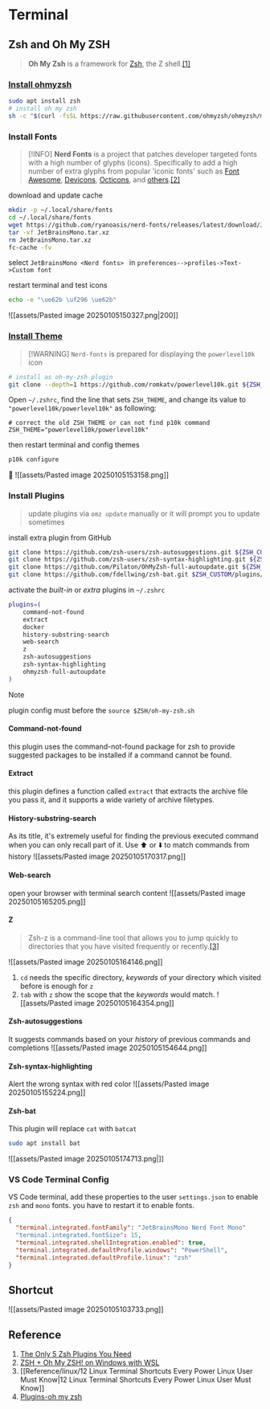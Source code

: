# Terminal

## Zsh and Oh My ZSH

> __Oh My Zsh__ is a framework for [Zsh](https://www.zsh.org), the Z shell.[\[1\]](https://github.com/ohmyzsh/ohmyzsh/wiki/Installing-ZSH)

### [Install ohmyzsh](https://github.com/ohmyzsh/ohmyzsh?tab=readme-ov-file#basic-installation)

```bash
sudo apt install zsh
# install oh my zsh
sh -c "$(curl -fsSL https://raw.githubusercontent.com/ohmyzsh/ohmyzsh/master/tools/install.sh)"
```

### Install Fonts

> [!INFO]
> __Nerd Fonts__ is a project that patches developer targeted fonts with a high number of glyphs (icons). Specifically to add a high number of extra glyphs from popular 'iconic fonts' such as [Font Awesome](https://github.com/FortAwesome/Font-Awesome), [Devicons](https://github.com/devicons/devicon), [Octicons](https://github.com/primer/octicons), and [others](https://github.com/ryanoasis/nerd-fonts#glyph-sets).[\[2\]](https://github.com/ryanoasis/nerd-fonts)

download and update cache

```bash
mkdir -p ~/.local/share/fonts
cd ~/.local/share/fonts
wget https://github.com/ryanoasis/nerd-fonts/releases/latest/download/JetBrainsMono.tar.xz
tar -xf JetBrainsMono.tar.xz
rm JetBrainsMono.tar.xz
fc-cache -fv
```

select `JetBrainsMono <Nerd fonts> ` in `preferences-->profiles->Text->Custom font`

restart terminal and test icons

```bash
echo -e "\ue62b \uf296 \ue62b"
```

![[assets/Pasted image 20250105150327.png|200]]

### [Install Theme](https://github.com/romkatv/powerlevel10k?tab=readme-ov-file#oh-my-zsh)

> [!WARNING] `Nerd-fonts` is prepared for displaying the `powerlevel10k` icon

```bash
# install as oh-my-zsh plugin
git clone --depth=1 https://github.com/romkatv/powerlevel10k.git ${ZSH_CUSTOM:-$HOME/.oh-my-zsh/custom}/themes/powerlevel10k
```

Open `~/.zshrc`, find the line that sets `ZSH_THEME`, and change its value to `"powerlevel10k/powerlevel10k"` as following:

```text
# correct the old ZSH_THEME or can not find p10k command
ZSH_THEME="powerlevel10k/powerlevel10k"
```

then restart terminal and config themes

```bash
p10k configure
```

🥳
![[assets/Pasted image 20250105153158.png]]

### Install Plugins

> update plugins via `omz update` manually or it will prompt you to update sometimes

install extra plugin from GitHub

```bash
git clone https://github.com/zsh-users/zsh-autosuggestions.git ${ZSH_CUSTOM:-~/.oh-my-zsh/custom}/plugins/zsh-autosuggestions
git clone https://github.com/zsh-users/zsh-syntax-highlighting.git ${ZSH_CUSTOM:-~/.oh-my-zsh/custom}/plugins/zsh-syntax-highlighting
git clone https://github.com/Pilaton/OhMyZsh-full-autoupdate.git ${ZSH_CUSTOM:-~/.oh-my-zsh/custom}/plugins/ohmyzsh-full-autoupdate
git clone https://github.com/fdellwing/zsh-bat.git $ZSH_CUSTOM/plugins/zsh-bat
```

activate the _built-in_ or _extra_ plugins in `~/.zshrc`

```bash
plugins=(
    command-not-found
    extract
    docker
    history-substring-search
    web-search
    z
    zsh-autosuggestions
    zsh-syntax-highlighting
    ohmyzsh-full-autoupdate
)
```

> [!NOTE]
 > plugin config must before the `source $ZSH/oh-my-zsh.sh`

#### Command-not-found

this plugin uses the command-not-found package for zsh to provide suggested packages to be installed if a command cannot be found.

#### Extract

this plugin defines a function called `extract` that extracts the archive file you pass it, and it supports a wide variety of archive filetypes.

#### History-substring-search

As its title, it's extremely useful for finding the previous executed command when you can only recall part of it.
Use ⬆️ or ⬇️ to match commands from history
![[assets/Pasted image 20250105170317.png]]

#### Web-search

open your browser with terminal search content
![[assets/Pasted image 20250105165205.png]]

#### Z

> Zsh-z is a command-line tool that allows you to jump quickly to directories that you have visited frequently or recently.[\[3\]](https://github.com/agkozak/zsh-z)

![[assets/Pasted image 20250105164146.png]]
1. `cd` needs the specific directory, _keywords_ of your directory which visited before is enough for `z`
2. `tab` with `z` show the scope that the _keywords_ would match.
![[assets/Pasted image 20250105164354.png]]

#### Zsh-autosuggestions

It suggests commands based on your _history_ of previous commands and completions
![[assets/Pasted image 20250105154644.png]]

#### Zsh-syntax-highlighting

Alert the wrong syntax with red color
![[assets/Pasted image 20250105155224.png]]

#### Zsh-bat

This plugin will replace `cat` with `batcat`

```bash
sudo apt install bat
```

![[assets/Pasted image 20250105174713.png|]]

### VS Code Terminal Config

VS Code terminal, add these properties to the user `settings.json` to enable `zsh`
and `mono` fonts. you have to restart it to enable fonts.

```json
{
  "terminal.integrated.fontFamily": "JetBrainsMono Nerd Font Mono"
  "terminal.integrated.fontSize": 15,
  "terminal.integrated.shellIntegration.enabled": true,
  "terminal.integrated.defaultProfile.windows": "PowerShell",
  "terminal.integrated.defaultProfile.linux": "zsh"
}
```

## Shortcut

![[assets/Pasted image 20250105103733.png]]

## Reference

1. [The Only 5 Zsh Plugins You Need](https://catalins.tech/zsh-plugins/)
2. [ZSH + Oh My ZSH! on Windows with WSL](https://dev.to/equiman/zsh-on-windows-with-wsl-1jck)
3. [[Reference/linux/12 Linux Terminal Shortcuts Every Power Linux User Must Know|12 Linux Terminal Shortcuts Every Power Linux User Must Know]]
4. [Plugins-oh my zsh](https://github.com/ohmyzsh/ohmyzsh/wiki/Plugins)
